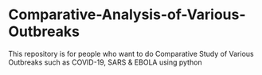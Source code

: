 # Comparative-Analysis-of-Various-Outbreaks
This repository is for people who want to do Comparative Study of Various Outbreaks such as COVID-19, SARS &amp; EBOLA using python
